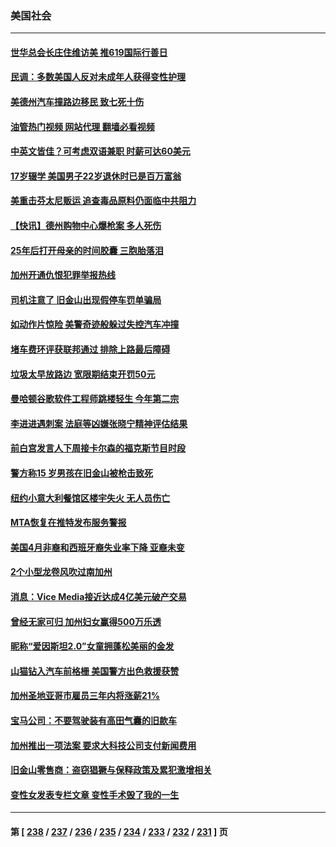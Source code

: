 ### 美国社会
---
#### [世华总会长庄住维访美 推619国际行善日](../../pages/ncid1078160/n13990888.md?05081245) 
#### [民调：多数美国人反对未成年人获得变性护理](../../pages/ncid1078160/n13990728.md?05081245) 
#### [美德州汽车撞路边移民 致七死十伤](../../pages/ncid1078160/n13990563.md?05081245) 
#### [油管热门视频 网站代理 翻墙必看视频](http://138.2.39.72:81/youtube.html?epic-marker?05081245)
#### [中英文皆佳？可考虑双语兼职 时薪可达60美元](../../pages/ncid1078160/n13989897.md?05081245) 
#### [17岁辍学 美国男子22岁退休时已是百万富翁](../../pages/ncid1078160/n13989958.md?05081245) 
#### [美重击芬太尼贩运 追查毒品原料仍面临中共阻力](../../pages/ncid1078160/n13989834.md?05081245) 
#### [【快讯】德州购物中心爆枪案 多人死伤](../../pages/ncid1078160/n13989831.md?05081245) 
#### [25年后打开母亲的时间胶囊 三胞胎落泪](../../pages/ncid1078160/n13989472.md?05081245) 
#### [加州开通仇恨犯罪举报热线](../../pages/ncid1078160/n13989477.md?05081245) 
#### [司机注意了 旧金山出现假停车罚单骗局](../../pages/ncid1078160/n13989473.md?05081245) 
#### [如动作片惊险 美警奇迹般躲过失控汽车冲撞](../../pages/ncid1078160/n13989279.md?05081245) 
#### [堵车费环评获联邦通过 排除上路最后障碍](../../pages/ncid1078160/n13989275.md?05081245) 
#### [垃圾太早放路边 宽限期结束开罚50元](../../pages/ncid1078160/n13989316.md?05081245) 
#### [曼哈顿谷歌软件工程师跳楼轻生 今年第二宗](../../pages/ncid1078160/n13989277.md?05081245) 
#### [李进进遇刺案 法庭等凶嫌张晓宁精神评估结果](../../pages/ncid1078160/n13989318.md?05081245) 
#### [前白宫发言人下周接卡尔森的福克斯节目时段](../../pages/ncid1078160/n13989227.md?05081245) 
#### [警方称15 岁男孩在旧金山被枪击致死](../../pages/ncid1078160/n13989333.md?05081245) 
#### [纽约小意大利餐馆区楼宇失火 无人员伤亡](../../pages/ncid1078160/n13989298.md?05081245) 
#### [MTA恢复在推特发布服务警报](../../pages/ncid1078160/n13989301.md?05081245) 
#### [美国4月非裔和西班牙裔失业率下降 亚裔未变](../../pages/ncid1078160/n13989224.md?05081245) 
#### [2个小型龙卷风吹过南加州](../../pages/ncid1078160/n13989230.md?05081245) 
#### [消息：Vice Media接近达成4亿美元破产交易](../../pages/ncid1078160/n13989199.md?05081245) 
#### [曾经无家可归 加州妇女赢得500万乐透](../../pages/ncid1078160/n13989225.md?05081245) 
#### [昵称“爱因斯坦2.0”女童拥蓬松美丽的金发](../../pages/ncid1078160/n13988761.md?05081245) 
#### [山猫钻入汽车前格栅 美国警方出色救援获赞](../../pages/ncid1078160/n13988930.md?05081245) 
#### [加州圣地亚哥市雇员三年内将涨薪21%](../../pages/ncid1078160/n13988719.md?05081245) 
#### [宝马公司：不要驾驶装有高田气囊的旧款车](../../pages/ncid1078160/n13988733.md?05081245) 
#### [加州推出一项法案 要求大科技公司支付新闻费用](../../pages/ncid1078160/n13988710.md?05081245) 
#### [旧金山零售商：盗窃猖獗与保释政策及累犯激增相关](../../pages/ncid1078160/n13988705.md?05081245) 
#### [变性女发表专栏文章 变性手术毁了我的一生](../../pages/ncid1078160/n13988664.md?05081245) 

---
#### 第 [ [238](./238.md?05081245) / [237](./237.md?05081245) / [236](./236.md?05081245) / [235](./235.md?05081245) / [234](./234.md?05081245) / [233](./233.md?05081245) / [232](./232.md?05081245) / [231](./231.md?05081245) ] 页
